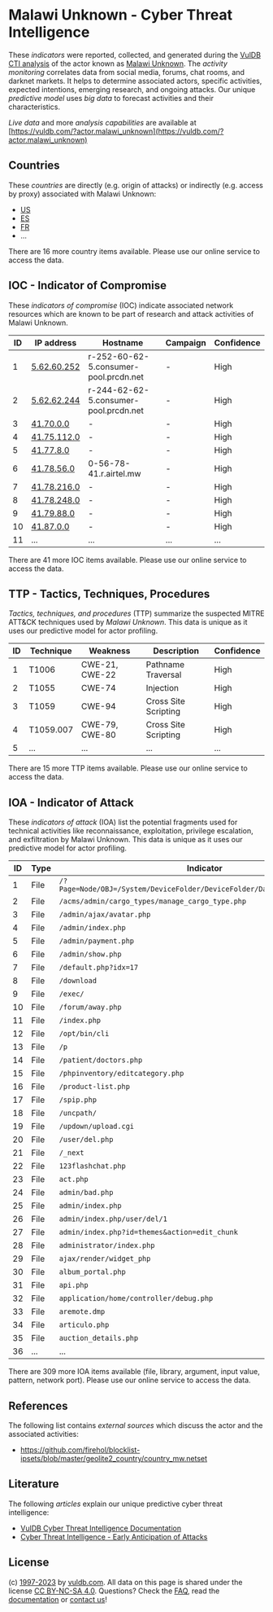 # Malawi Unknown - Cyber Threat Intelligence

These _indicators_ were reported, collected, and generated during the [VulDB CTI analysis](https://vuldb.com/?kb.cti) of the actor known as [Malawi Unknown](https://vuldb.com/?actor.malawi_unknown). The _activity monitoring_ correlates data from social media, forums, chat rooms, and darknet markets. It helps to determine associated actors, specific activities, expected intentions, emerging research, and ongoing attacks. Our unique _predictive model_ uses _big data_ to forecast activities and their characteristics.

_Live data_ and more _analysis capabilities_ are available at [https://vuldb.com/?actor.malawi_unknown](https://vuldb.com/?actor.malawi_unknown)

## Countries

These _countries_ are directly (e.g. origin of attacks) or indirectly (e.g. access by proxy) associated with Malawi Unknown:

* [US](https://vuldb.com/?country.us)
* [ES](https://vuldb.com/?country.es)
* [FR](https://vuldb.com/?country.fr)
* ...

There are 16 more country items available. Please use our online service to access the data.

## IOC - Indicator of Compromise

These _indicators of compromise_ (IOC) indicate associated network resources which are known to be part of research and attack activities of Malawi Unknown.

ID | IP address | Hostname | Campaign | Confidence
-- | ---------- | -------- | -------- | ----------
1 | [5.62.60.252](https://vuldb.com/?ip.5.62.60.252) | r-252-60-62-5.consumer-pool.prcdn.net | - | High
2 | [5.62.62.244](https://vuldb.com/?ip.5.62.62.244) | r-244-62-62-5.consumer-pool.prcdn.net | - | High
3 | [41.70.0.0](https://vuldb.com/?ip.41.70.0.0) | - | - | High
4 | [41.75.112.0](https://vuldb.com/?ip.41.75.112.0) | - | - | High
5 | [41.77.8.0](https://vuldb.com/?ip.41.77.8.0) | - | - | High
6 | [41.78.56.0](https://vuldb.com/?ip.41.78.56.0) | 0-56-78-41.r.airtel.mw | - | High
7 | [41.78.216.0](https://vuldb.com/?ip.41.78.216.0) | - | - | High
8 | [41.78.248.0](https://vuldb.com/?ip.41.78.248.0) | - | - | High
9 | [41.79.88.0](https://vuldb.com/?ip.41.79.88.0) | - | - | High
10 | [41.87.0.0](https://vuldb.com/?ip.41.87.0.0) | - | - | High
11 | ... | ... | ... | ...

There are 41 more IOC items available. Please use our online service to access the data.

## TTP - Tactics, Techniques, Procedures

_Tactics, techniques, and procedures_ (TTP) summarize the suspected MITRE ATT&CK techniques used by _Malawi Unknown_. This data is unique as it uses our predictive model for actor profiling.

ID | Technique | Weakness | Description | Confidence
-- | --------- | -------- | ----------- | ----------
1 | T1006 | CWE-21, CWE-22 | Pathname Traversal | High
2 | T1055 | CWE-74 | Injection | High
3 | T1059 | CWE-94 | Cross Site Scripting | High
4 | T1059.007 | CWE-79, CWE-80 | Cross Site Scripting | High
5 | ... | ... | ... | ...

There are 15 more TTP items available. Please use our online service to access the data.

## IOA - Indicator of Attack

These _indicators of attack_ (IOA) list the potential fragments used for technical activities like reconnaissance, exploitation, privilege escalation, and exfiltration by Malawi Unknown. This data is unique as it uses our predictive model for actor profiling.

ID | Type | Indicator | Confidence
-- | ---- | --------- | ----------
1 | File | `/?Page=Node/OBJ=/System/DeviceFolder/DeviceFolder/DateTime/Action=Submit` | High
2 | File | `/acms/admin/cargo_types/manage_cargo_type.php` | High
3 | File | `/admin/ajax/avatar.php` | High
4 | File | `/admin/index.php` | High
5 | File | `/admin/payment.php` | High
6 | File | `/admin/show.php` | High
7 | File | `/default.php?idx=17` | High
8 | File | `/download` | Medium
9 | File | `/exec/` | Low
10 | File | `/forum/away.php` | High
11 | File | `/index.php` | Medium
12 | File | `/opt/bin/cli` | Medium
13 | File | `/p` | Low
14 | File | `/patient/doctors.php` | High
15 | File | `/phpinventory/editcategory.php` | High
16 | File | `/product-list.php` | High
17 | File | `/spip.php` | Medium
18 | File | `/uncpath/` | Medium
19 | File | `/updown/upload.cgi` | High
20 | File | `/user/del.php` | High
21 | File | `/_next` | Low
22 | File | `123flashchat.php` | High
23 | File | `act.php` | Low
24 | File | `admin/bad.php` | High
25 | File | `admin/index.php` | High
26 | File | `admin/index.php/user/del/1` | High
27 | File | `admin/index.php?id=themes&action=edit_chunk` | High
28 | File | `administrator/index.php` | High
29 | File | `ajax/render/widget_php` | High
30 | File | `album_portal.php` | High
31 | File | `api.php` | Low
32 | File | `application/home/controller/debug.php` | High
33 | File | `aremote.dmp` | Medium
34 | File | `articulo.php` | Medium
35 | File | `auction_details.php` | High
36 | ... | ... | ...

There are 309 more IOA items available (file, library, argument, input value, pattern, network port). Please use our online service to access the data.

## References

The following list contains _external sources_ which discuss the actor and the associated activities:

* https://github.com/firehol/blocklist-ipsets/blob/master/geolite2_country/country_mw.netset

## Literature

The following _articles_ explain our unique predictive cyber threat intelligence:

* [VulDB Cyber Threat Intelligence Documentation](https://vuldb.com/?kb.cti)
* [Cyber Threat Intelligence - Early Anticipation of Attacks](https://www.scip.ch/en/?labs.20201022)

## License

(c) [1997-2023](https://vuldb.com/?kb.changelog) by [vuldb.com](https://vuldb.com/?kb.about). All data on this page is shared under the license [CC BY-NC-SA 4.0](https://creativecommons.org/licenses/by-nc-sa/4.0/). Questions? Check the [FAQ](https://vuldb.com/?kb.faq), read the [documentation](https://vuldb.com/?kb) or [contact us](https://vuldb.com/?contact)!
